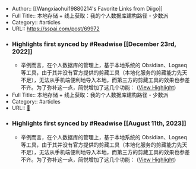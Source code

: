 - Author:: [[Wangxiaohui19880214's Favorite Links from Diigo]]
- Full Title:: 本地存储 + 线上获取：我的个人数据库建构路径 - 少数派
- Category:: #articles
- URL:: https://sspai.com/post/69972
- ### Highlights first synced by #Readwise [[December 23rd, 2022]]
    - 举例而言，在个人数据库的管理上，基于本地系统的 Obsidian、Logseq 等工具，由于其并没有官方提供的剪藏工具（本地化服务的剪藏能力先天不足），无法从手机端便利地导入本地，而第三方的剪藏工具的效果也参差不齐。为了弥补这一点，简悦增加了这几个功能： ([View Highlight](https://read.readwise.io/read/01gmydt4aazwsvcyntfhhdrjcf))
- Full Title:: 本地存储 + 线上获取：我的个人数据库建构路径 - 少数派
- Category:: #articles
- URL:: [🔗](https://sspai.com/post/69972)
- ### Highlights first synced by #Readwise [[August 11th, 2023]]
    - 举例而言，在个人数据库的管理上，基于本地系统的 Obsidian、Logseq 等工具，由于其并没有官方提供的剪藏工具（本地化服务的剪藏能力先天不足），无法从手机端便利地导入本地，而第三方的剪藏工具的效果也参差不齐。为了弥补这一点，简悦增加了这几个功能： ([View Highlight](https://read.readwise.io/read/01gmydt4aazwsvcyntfhhdrjcf))
